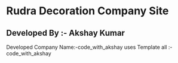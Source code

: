 Rudra Decoration Company Site
=================================
Developed By :- Akshay Kumar
---------------------------------
Developed Company Name:-code_with_akshay
uses Template all :-code_with_akshay

